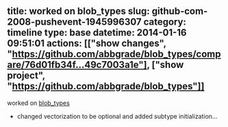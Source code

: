 title: worked on blob_types
slug: github-com-2008-pushevent-1945996307
category: timeline
type: base
datetime: 2014-01-16 09:51:01
actions: [["show changes", "https://github.com/abbgrade/blob_types/compare/76d01fb34f...49c7003a1e"], ["show project", "https://github.com/abbgrade/blob_types"]]
---
worked on [blob_types](https://github.com/abbgrade/blob_types)

 - changed vectorization to be optional and added subtype initialization…
